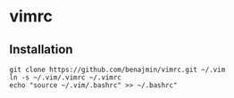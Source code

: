 # vimrc

## Installation

    git clone https://github.com/benajmin/vimrc.git ~/.vim 
    ln -s ~/.vim/.vimrc ~/.vimrc 
    echo "source ~/.vim/.bashrc" >> ~/.bashrc"
